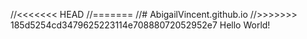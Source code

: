//<<<<<<< HEAD
//=======
//# AbigailVincent.github.io
//>>>>>>> 185d5254cd3479625223114e70888072052952e7
Hello World!
